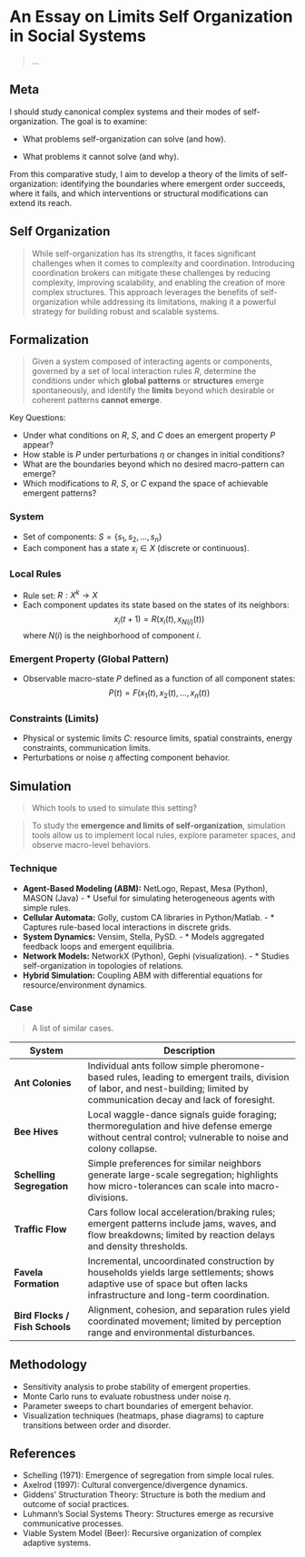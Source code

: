 # An Essay on Limits  Self Organization in Social Systems

> ...

## Meta

I should study canonical complex systems and their modes of self-organization. The goal is to examine:

- What problems self-organization can solve (and how).

- What problems it cannot solve (and why).

From this comparative study, I aim to develop a theory of the limits of self-organization: identifying the boundaries where emergent order succeeds, where it fails, and which interventions or structural modifications can extend its reach.

## Self Organization

> While self-organization has its strengths, it faces significant challenges when it comes to complexity and coordination. Introducing coordination brokers can mitigate these challenges by reducing complexity, improving scalability, and enabling the creation of more complex structures. This approach leverages the benefits of self-organization while addressing its limitations, making it a powerful strategy for building robust and scalable systems.

## Formalization

> Given a system composed of interacting agents or components, governed by a set of local interaction rules $R$, determine the conditions under which **global patterns** or **structures** emerge spontaneously, and identify the **limits** beyond which desirable or coherent patterns **cannot emerge**.

Key Questions:
- Under what conditions on $R$, $S$, and $C$ does an emergent property $P$ appear?
- How stable is $P$ under perturbations $η$ or changes in initial conditions?
- What are the boundaries beyond which no desired macro-pattern can emerge?
- Which modifications to $R$, $S$, or $C$ expand the space of achievable emergent patterns?


### System
* Set of components: $S = \{s_1, s_2, \dots, s_n\}$
* Each component has a state $x_i \in X$ (discrete or continuous).

### Local Rules

* Rule set: $R: X^k \to X$
* Each component updates its state based on the states of its neighbors: $$x_i(t+1) = R(x_i(t), x_{N(i)}(t))$$ where $N(i)$ is the neighborhood of component $i$.

### Emergent Property (Global Pattern)
* Observable macro-state $P$ defined as a function of all component states:  $$P(t) = F(x_1(t), x_2(t), \dots, x_n(t))$$

### Constraints (Limits)

* Physical or systemic limits $C$: resource limits, spatial constraints, energy constraints, communication limits.
* Perturbations or noise $η$ affecting component behavior.

## Simulation

> Which tools to used to simulate this setting?

> To study the **emergence and limits of self-organization**, simulation tools allow us to implement local rules, explore parameter spaces, and observe macro-level behaviors.

### Technique

* **Agent-Based Modeling (ABM):** NetLogo, Repast, Mesa (Python), MASON (Java) -  * Useful for simulating heterogeneous agents with simple rules.
* **Cellular Automata:** Golly, custom CA libraries in Python/Matlab. - * Captures rule-based local interactions in discrete grids.
* **System Dynamics:** Vensim, Stella, PySD. - * Models aggregated feedback loops and emergent equilibria.
* **Network Models:** NetworkX (Python), Gephi (visualization). - * Studies self-organization in topologies of relations.
* **Hybrid Simulation:** Coupling ABM with differential equations for resource/environment dynamics.

### Case

> A list of similar cases.

| **System**                     | **Description**                                                                                                                                                              |
| ------------------------------ | ---------------------------------------------------------------------------------------------------------------------------------------------------------------------------- |
| **Ant Colonies**               | Individual ants follow simple pheromone-based rules, leading to emergent trails, division of labor, and nest-building; limited by communication decay and lack of foresight. |
| **Bee Hives**                  | Local waggle-dance signals guide foraging; thermoregulation and hive defense emerge without central control; vulnerable to noise and colony collapse.                        |
| **Schelling Segregation**      | Simple preferences for similar neighbors generate large-scale segregation; highlights how micro-tolerances can scale into macro-divisions.                                   |
| **Traffic Flow**               | Cars follow local acceleration/braking rules; emergent patterns include jams, waves, and flow breakdowns; limited by reaction delays and density thresholds.                 |
| **Favela Formation**           | Incremental, uncoordinated construction by households yields large settlements; shows adaptive use of space but often lacks infrastructure and long-term coordination.       |
| **Bird Flocks / Fish Schools** | Alignment, cohesion, and separation rules yield coordinated movement; limited by perception range and environmental disturbances.                                            |

## Methodology

* Sensitivity analysis to probe stability of emergent properties.
* Monte Carlo runs to evaluate robustness under noise $η$.
* Parameter sweeps to chart boundaries of emergent behavior.
* Visualization techniques (heatmaps, phase diagrams) to capture transitions between order and disorder.

## References

- Schelling (1971): Emergence of segregation from simple local rules.
- Axelrod (1997): Cultural convergence/divergence dynamics.
- Giddens’ Structuration Theory: Structure is both the medium and outcome of social practices.
- Luhmann’s Social Systems Theory: Structures emerge as recursive communicative processes.
- Viable System Model (Beer): Recursive organization of complex adaptive systems.
